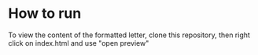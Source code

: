 # How to run
To view the content of the formatted letter, clone this repository, then right click on index.html and use "open preview"
